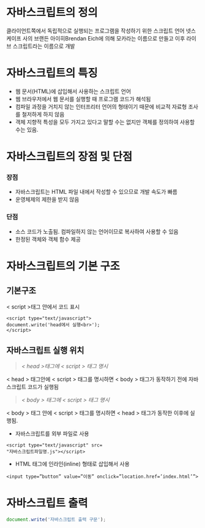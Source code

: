 # 자바스크립트의 정의

클라이언트쪽에서 독립적으로 실행되는 프로그램을 작성하기 위한 스크립트 언어
넷스케이프 사의 브랜든 아이히Brendan Eich에 의해 모카라는 이름으로 만들고 이후 라이브
스크립트라는 이름으로 개발


# 자바스크립트의 특징
- 웹 문서(HTML)에 삽입해서 사용하는 스크립트 언어
- 웹 브라우저에서 웹 문서를 실행할 때 프로그램 코드가 해석됨
- 컴파일 과정을 거치지 않는 인터프리터 언어의 형태이기 때문에 비교적 자료형 조사를
철저하게 하지 않음
- 객체 지향적 특성을 모두 가지고 있다고 말할 수는 없지만 객체를 정의하여 사용할 수는
있음.

# 자바스크립트의 장점 및 단점
### 장점
- 자바스크립트는 HTML 파일 내에서 작성할 수 있으므로 개발 속도가 빠름
- 운영체제의 제한을 받지 않음
### 단점
- 소스 코드가 노출됨. 컴파일하지 않는 언어이므로 복사하여 사용할 수 있음
- 한정된 객체와 객체 함수 제공

# 자바스크립트의 기본 구조

## 기본구조

< script >태그 안에서 코드 표시
```
<script type="text/javascript">
document.write('head에서 실행<br>');
</script>
```

##  자바스크립트 실행 위치

> _< head >태그에 < script > 태그 명시_

< head > 태그안에 < script > 태그를 명시하면 < body > 태그가 동작하기 전에 자바스크립트 코드가 실행됨

> _< body > 태그에 < script > 태그 명시_

< body > 태그 안에 < script > 태그를 명시하면 < head > 태그가 동작한 이후에 실행됨.

- 자바스크립트를 외부 파일로 사용
```
<script type="text/javascript" src=
"자바스크립트파일명.js"></script>
```

- HTML 태그에 인라인(inline) 형태로 삽입해서 사용
```
<input type=”button” value=”이동” onclick=”location.href=’index.html’”>
```

# 자바스크립트 출력
```javascript
document.write('자바스크립트 출력 구문');
```

